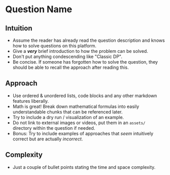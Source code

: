 # Question Name

## Intuition

- Assume the reader has already read the question description and knows how to solve questions on this platform.
- Give a ***very*** brief introduction to how the problem can be solved.
- Don't put anything condescending like "Classic DP".
- Be concise. If someone has forgotten how to solve the question, they should be able to recall the approach after reading this.

## Approach

- Use ordered & unordered lists, code blocks and any other markdown features liberally.
- Math is great! Break down mathematical formulas into easily understandable chunks that can be referenced later.
- Try to include a dry run / visualization of an example.
- Do not link to external images or videos, put them in an `assets/` directory within the question if needed.
- Bonus: Try to include examples of approaches that _seem_ intuitively correct but are actually _incorrect_.

## Complexity

- Just a couple of bullet points stating the time and space complexity.
